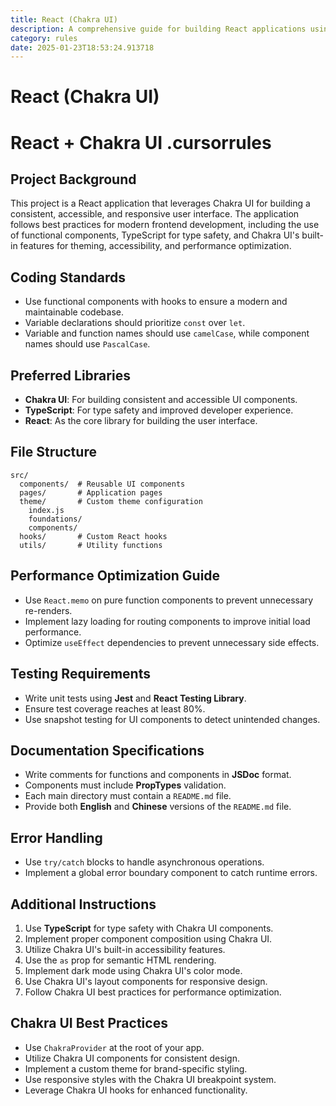 ```yaml
---
title: React (Chakra UI)
description: A comprehensive guide for building React applications using Chakra UI, focusing on best practices, performance optimization, and maintainable code structure.
category: rules
date: 2025-01-23T18:53:24.913718
---
```



# React (Chakra UI)

# React + Chakra UI .cursorrules

## Project Background
This project is a React application that leverages Chakra UI for building a consistent, accessible, and responsive user interface. The application follows best practices for modern frontend development, including the use of functional components, TypeScript for type safety, and Chakra UI's built-in features for theming, accessibility, and performance optimization.

## Coding Standards
- Use functional components with hooks to ensure a modern and maintainable codebase.
- Variable declarations should prioritize `const` over `let`.
- Variable and function names should use `camelCase`, while component names should use `PascalCase`.

## Preferred Libraries
- **Chakra UI**: For building consistent and accessible UI components.
- **TypeScript**: For type safety and improved developer experience.
- **React**: As the core library for building the user interface.

## File Structure
```
src/
  components/  # Reusable UI components
  pages/       # Application pages
  theme/       # Custom theme configuration
    index.js
    foundations/
    components/
  hooks/       # Custom React hooks
  utils/       # Utility functions
```

## Performance Optimization Guide
- Use `React.memo` on pure function components to prevent unnecessary re-renders.
- Implement lazy loading for routing components to improve initial load performance.
- Optimize `useEffect` dependencies to prevent unnecessary side effects.

## Testing Requirements
- Write unit tests using **Jest** and **React Testing Library**.
- Ensure test coverage reaches at least 80%.
- Use snapshot testing for UI components to detect unintended changes.

## Documentation Specifications
- Write comments for functions and components in **JSDoc** format.
- Components must include **PropTypes** validation.
- Each main directory must contain a `README.md` file.
- Provide both **English** and **Chinese** versions of the `README.md` file.

## Error Handling
- Use `try/catch` blocks to handle asynchronous operations.
- Implement a global error boundary component to catch runtime errors.

## Additional Instructions
1. Use **TypeScript** for type safety with Chakra UI components.
2. Implement proper component composition using Chakra UI.
3. Utilize Chakra UI's built-in accessibility features.
4. Use the `as` prop for semantic HTML rendering.
5. Implement dark mode using Chakra UI's color mode.
6. Use Chakra UI's layout components for responsive design.
7. Follow Chakra UI best practices for performance optimization.

## Chakra UI Best Practices
- Use `ChakraProvider` at the root of your app.
- Utilize Chakra UI components for consistent design.
- Implement a custom theme for brand-specific styling.
- Use responsive styles with the Chakra UI breakpoint system.
- Leverage Chakra UI hooks for enhanced functionality.

